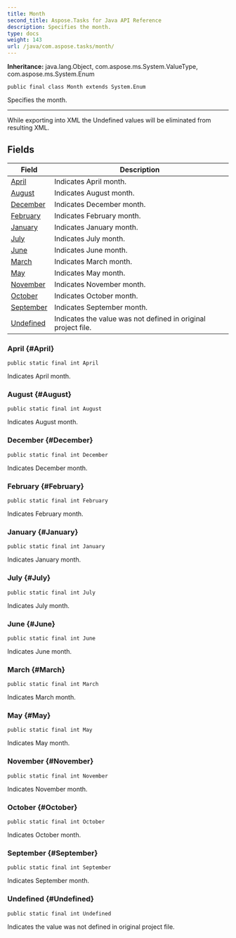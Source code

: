 ```yaml
---
title: Month
second_title: Aspose.Tasks for Java API Reference
description: Specifies the month.
type: docs
weight: 143
url: /java/com.aspose.tasks/month/
---
```


**Inheritance:**
java.lang.Object, com.aspose.ms.System.ValueType, com.aspose.ms.System.Enum
```
public final class Month extends System.Enum
```

Specifies the month.

--------------------

While exporting into XML the Undefined values will be eliminated from resulting XML.
## Fields

| Field | Description |
| --- | --- |
| [April](#April) | Indicates April month. |
| [August](#August) | Indicates August month. |
| [December](#December) | Indicates December month. |
| [February](#February) | Indicates February month. |
| [January](#January) | Indicates January month. |
| [July](#July) | Indicates July month. |
| [June](#June) | Indicates June month. |
| [March](#March) | Indicates March month. |
| [May](#May) | Indicates May month. |
| [November](#November) | Indicates November month. |
| [October](#October) | Indicates October month. |
| [September](#September) | Indicates September month. |
| [Undefined](#Undefined) | Indicates the value was not defined in original project file. |
### April {#April}
```
public static final int April
```


Indicates April month.

### August {#August}
```
public static final int August
```


Indicates August month.

### December {#December}
```
public static final int December
```


Indicates December month.

### February {#February}
```
public static final int February
```


Indicates February month.

### January {#January}
```
public static final int January
```


Indicates January month.

### July {#July}
```
public static final int July
```


Indicates July month.

### June {#June}
```
public static final int June
```


Indicates June month.

### March {#March}
```
public static final int March
```


Indicates March month.

### May {#May}
```
public static final int May
```


Indicates May month.

### November {#November}
```
public static final int November
```


Indicates November month.

### October {#October}
```
public static final int October
```


Indicates October month.

### September {#September}
```
public static final int September
```


Indicates September month.

### Undefined {#Undefined}
```
public static final int Undefined
```


Indicates the value was not defined in original project file.

